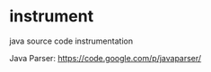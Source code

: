 instrument
==========

java source code instrumentation

Java Parser:
https://code.google.com/p/javaparser/

